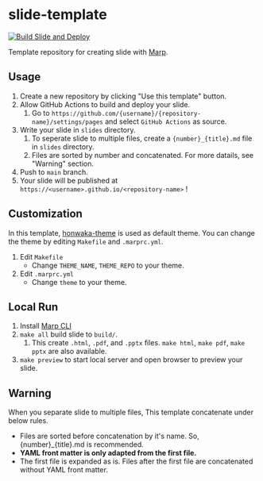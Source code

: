 # slide-template

[![Build Slide and Deploy](https://github.com/abap34/LT-template/actions/workflows/build.yaml/badge.svg)](https://github.com/abap34/LT-template/actions/workflows/build.yaml)

Template repository for creating slide with [Marp](https://marp.app/).


## Usage

1. Create a new repository by clicking "Use this template" button.
2. Allow GitHub Actions to build and deploy your slide.
   1. Go to `https://github.com/{username}/{repository-name}/settings/pages` and select `GitHub Actions` as source.
3. Write your slide in `slides` directory.
   1. To seperate slide to multiple files, create a `{number}_{title}.md` file in `slides` directory.
   2. Files are sorted by number and concatenated. For more datails, see "Warning" section.
4. Push to `main` branch.
5. Your slide will be published at `https://<username>.github.io/<repository-name>` !


## Customization

In this template, [honwaka-theme](https://github.com/abap34/honwaka-theme) is used as default theme. You can change the theme by editing `Makefile` and `.marprc.yml`.


1. Edit `Makefile`
   - Change `THEME_NAME`, `THEME_REPO` to your theme. 
2. Edit `.marprc.yml`
   - Change `theme` to your theme.

## Local Run

1. Install [Marp CLI](https://github.com/marp-team/marp-cli)
2. `make all` build slide to `build/`.
   1. This create `.html`, `.pdf`, and `.pptx` files. `make html`, `make pdf`, `make pptx` are also available.
3. `make preview` to start local server and open browser to preview your slide.
 
## Warning

When you separate slide to multiple files, This template concatenate under below rules.

- Files are sorted before concatenation by it's name. So, {number}_{title}.md is recommended. 
- **YAML front matter is only adapted from the first file.**
 - The first file is expanded as is. Files after the first file are concatenated without YAML front matter.


